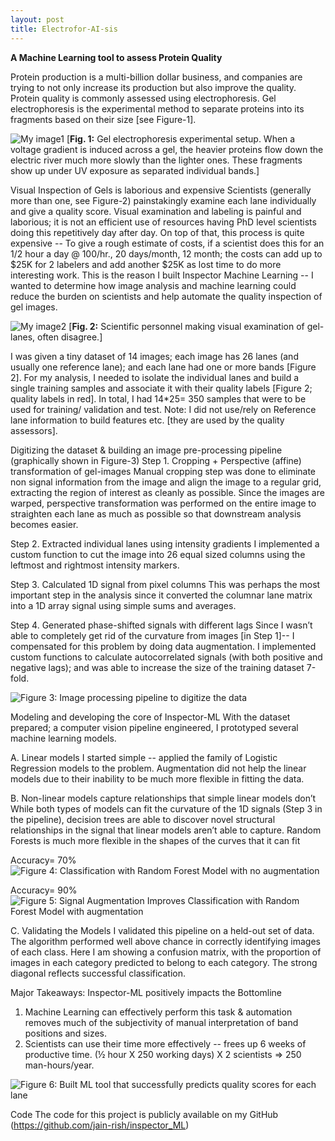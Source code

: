 ```yaml
---
layout: post
title: Electrofor-AI-sis
---
```


**A Machine Learning tool to assess Protein Quality**

Protein production is a multi-billion dollar business, and companies are trying to not only increase its production but also improve the quality.  Protein quality is commonly assessed using electrophoresis.  Gel electrophoresis is the experimental method to separate proteins into its fragments based on their size [see Figure-1]. 



![My image1](../images/fig1.png)
[**Fig. 1:** Gel electrophoresis experimental setup. When a voltage gradient is induced across a gel, the heavier proteins flow down the electric river much more slowly than the lighter ones.  These fragments show up under UV exposure as separated individual bands.]



Visual Inspection of Gels is laborious and expensive
Scientists (generally more than one, see Figure-2) painstakingly examine each lane individually and give a quality score. Visual examination and labeling is painful and laborious; it is not an efficient use of resources having PhD level scientists doing this repetitively day after day.  On top of that, this process is quite expensive -- To give a rough estimate of costs, if a scientist does this for an 1/2 hour a day @ $100$/hr., 20 days/month, 12 month; the costs can add up to $25K for 2 labelers and add another $25K as lost time to do more interesting work.  This is the reason I built Inspector Machine Learning -- I wanted to determine how image analysis and machine learning could reduce the burden on scientists and help automate the quality inspection of gel images.
 

![My image2](../images/fig2.png)
[**Fig. 2:** Scientific personnel making visual examination of gel-lanes, often disagree.]




I was given a tiny dataset of 14 images; each image has 26 lanes (and usually one reference lane); and each lane had one or more bands [Figure 2].  For my analysis, I needed to isolate the individual lanes and build a single training samples and associate it with their quality labels [Figure 2; quality labels in red].  In total, I had 14*25= 350 samples that were to be used for training/ validation and test.  Note: I did not use/rely on Reference lane information to build features etc. [they are used by the quality assessors].

Digitizing the dataset & building an image pre-processing pipeline
(graphically shown in Figure-3)
Step 1.	Cropping + Perspective (affine) transformation of gel-images
Manual cropping step was done to eliminate non signal information from the image and align the image to a regular grid, extracting the region of interest as cleanly as possible.  Since the images are warped, perspective transformation was performed on the entire image to straighten each lane as much as possible so that downstream analysis becomes easier.

Step 2.	Extracted individual lanes using intensity gradients
I implemented a custom function to cut the image into 26 equal sized columns using the leftmost and rightmost intensity markers. 

Step 3.	Calculated 1D signal from pixel columns
This was perhaps the most important step in the analysis since it converted the columnar lane matrix into a 1D array signal using simple sums and averages. 
 
Step 4.	Generated phase-shifted signals with different lags
Since I wasn’t able to completely get rid of the curvature from images [in Step 1]-- I compensated for this problem by doing data augmentation.  I implemented custom functions to calculate autocorrelated signals (with both positive and negative lags); and was able to increase the size of the training dataset  7-fold.



![Figure 3: Image processing pipeline to digitize the data](../images/fig3.png)

 

Modeling and developing the core of Inspector-ML 
With the dataset prepared; a computer vision pipeline engineered,  I prototyped several machine learning models. 

A.	Linear models
I started simple -- applied the family of Logistic Regression models to the problem.  Augmentation did not help the linear models due to their inability to be much more flexible in fitting the data.

B.	Non-linear models capture relationships that simple linear models don’t
While both types of models can fit the curvature of the 1D signals (Step 3 in the pipeline),  decision trees are able to discover novel structural relationships in the signal that linear models aren’t able to capture. Random Forests is much more flexible in the shapes of the curves that it can fit

Accuracy= 70%
![Figure 4: Classification with Random Forest Model with no augmentation](../images/fig4.png)


Accuracy= 90%
![Figure 5: Signal Augmentation Improves Classification with Random Forest Model with augmentation](../images/fig5.png)


C.	Validating the Models
I validated this pipeline on a held-out set of data. The algorithm performed well above chance in correctly identifying images of each class.  Here I am showing a confusion matrix, with the proportion of images in each category predicted to belong to each category. The strong diagonal reflects successful classification.

Major Takeaways: 
Inspector-ML positively impacts the Bottomline

1.	Machine Learning can effectively perform this task & automation removes much of the subjectivity of manual interpretation of band positions and sizes.
2.	Scientists can use their time more effectively -- frees up 6 weeks of productive time.  (½  hour X 250 working days) X 2 scientists ⇒ 250 man-hours/year. 

![Figure 6: Built ML tool that successfully predicts quality scores for each lane](../images/fig6.png)

Code
The code for this project is publicly available on my GitHub (https://github.com/jain-rish/inspector_ML)



